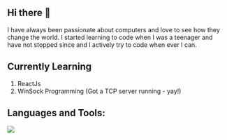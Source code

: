 ## Hi there 👋

<!--
**Helios03/Helios03** is a ✨ _special_ ✨ repository because its `README.md` (this file) appears on your GitHub profile.

Here are some ideas to get you started:

- 🔭 I’m currently working on ...
- 🌱 I’m currently learning ...
- 👯 I’m looking to collaborate on ...
- 🤔 I’m looking for help with ...
- 💬 Ask me about ...
- 📫 How to reach me: ...
- 😄 Pronouns: ...
- ⚡ Fun fact: ...
-->
I have always been passionate about computers and love to see how they change the world. I started learning to code when I was a teenager and have not stopped since and I actively try to code when ever I can.

## Currently Learning
1. ReactJs
1. WinSock Programming (Got a TCP server running - yay!)

## Languages and Tools:
<img src="{https://img.shields.io/badge/C%2B%2B-00599C?style=for-the-badge&logo=c%2B%2B&logoColor=white}" />
